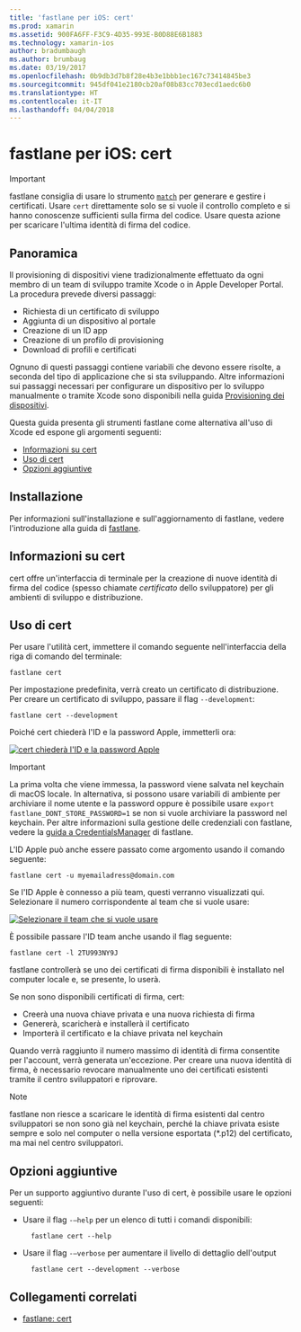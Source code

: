 ```yaml
---
title: 'fastlane per iOS: cert'
ms.prod: xamarin
ms.assetid: 900FA6FF-F3C9-4D35-993E-B0D88E6B1883
ms.technology: xamarin-ios
author: bradumbaugh
ms.author: brumbaug
ms.date: 03/19/2017
ms.openlocfilehash: 0b9db3d7b8f28e4b3e1bbb1ec167c73414845be3
ms.sourcegitcommit: 945df041e2180cb20af08b83cc703ecd1aedc6b0
ms.translationtype: HT
ms.contentlocale: it-IT
ms.lasthandoff: 04/04/2018
---
```

# <a name="fastlane-for-ios--cert"></a>fastlane per iOS: cert

> [!IMPORTANT]
> fastlane consiglia di usare lo strumento [`match`](~/ios/deploy-test/provisioning/fastlane/match.md) per generare e gestire i certificati. Usare `cert` direttamente solo se si vuole il controllo completo e si hanno conoscenze sufficienti sulla firma del codice. Usare questa azione per scaricare l'ultima identità di firma del codice.

## <a name="overview"></a>Panoramica

Il provisioning di dispositivi viene tradizionalmente effettuato da ogni membro di un team di sviluppo tramite Xcode o in Apple Developer Portal. La procedura prevede diversi passaggi:

- Richiesta di un certificato di sviluppo
- Aggiunta di un dispositivo al portale
- Creazione di un ID app
- Creazione di un profilo di provisioning
- Download di profili e certificati

Ognuno di questi passaggi contiene variabili che devono essere risolte, a seconda del tipo di applicazione che si sta sviluppando. Altre informazioni sui passaggi necessari per configurare un dispositivo per lo sviluppo manualmente o tramite Xcode sono disponibili nella guida [Provisioning dei dispositivi](~/ios/get-started/installation/device-provisioning/index.md).

Questa guida presenta gli strumenti fastlane come alternativa all'uso di Xcode ed espone gli argomenti seguenti:

- [Informazioni su cert](#whatiscert)
- [Uso di cert](#using)
- [Opzioni aggiuntive](#options)

## <a name="installation"></a>Installazione

Per informazioni sull'installazione e sull'aggiornamento di fastlane, vedere l'introduzione alla guida di [fastlane](~/ios/deploy-test/provisioning/fastlane/index.md#Installation).

<a name="whatiscert" />

## <a name="what-is-cert"></a>Informazioni su cert

cert offre un'interfaccia di terminale per la creazione di nuove identità di firma del codice (spesso chiamate _certificato_ dello sviluppatore) per gli ambienti di sviluppo e distribuzione.

<a name="using" />

## <a name="using-cert"></a>Uso di cert

Per usare l'utilità cert, immettere il comando seguente nell'interfaccia della riga di comando del terminale:

    fastlane cert

Per impostazione predefinita, verrà creato un certificato di distribuzione. Per creare un certificato di sviluppo, passare il flag `--development`:

    fastlane cert --development

Poiché cert chiederà l'ID e la password Apple, immetterli ora:

[![](cert-images/fastlane-image1.png "cert chiederà l'ID e la password Apple")](cert-images/fastlane-image1.png#lightbox)

> [!IMPORTANT]
> La prima volta che viene immessa, la password viene salvata nel keychain di macOS locale. In alternativa, si possono usare variabili di ambiente per archiviare il nome utente e la password oppure è possibile usare `export fastlane_DONT_STORE_PASSWORD=1` se non si vuole archiviare la password nel keychain. Per altre informazioni sulla gestione delle credenziali con fastlane, vedere la [guida a CredentialsManager](https://github.com/fastlane/fastlane/blob/master/credentials_manager/README.md) di fastlane.

L'ID Apple può anche essere passato come argomento usando il comando seguente:

    fastlane cert -u myemailadress@domain.com

Se l'ID Apple è connesso a più team, questi verranno visualizzati qui. Selezionare il numero corrispondente al team che si vuole usare:

[![](cert-images/fastlane-image2.png "Selezionare il team che si vuole usare")](cert-images/fastlane-image2.png#lightbox)

È possibile passare l'ID team anche usando il flag seguente:

    fastlane cert -l 2TU993NY9J

fastlane controllerà se uno dei certificati di firma disponibili è installato nel computer locale e, se presente, lo userà.

Se non sono disponibili certificati di firma, cert:

- Creerà una nuova chiave privata e una nuova richiesta di firma
- Genererà, scaricherà e installerà il certificato
- Importerà il certificato e la chiave privata nel keychain

Quando verrà raggiunto il numero massimo di identità di firma consentite per l'account, verrà generata un'eccezione. Per creare una nuova identità di firma, è necessario revocare manualmente uno dei certificati esistenti tramite il centro sviluppatori e riprovare.

> [!NOTE]
> fastlane non riesce a scaricare le identità di firma esistenti dal centro sviluppatori se non sono già nel keychain, perché la chiave privata esiste sempre e solo nel computer o nella versione esportata (*.p12) del certificato, ma mai nel centro sviluppatori.

<a name="options" />

## <a name="additional-options"></a>Opzioni aggiuntive

Per un supporto aggiuntivo durante l'uso di cert, è possibile usare le opzioni seguenti:

- Usare il flag `-–help` per un elenco di tutti i comandi disponibili:

        fastlane cert --help

- Usare il flag `-–verbose` per aumentare il livello di dettaglio dell'output

        fastlane cert --development --verbose


## <a name="related-links"></a>Collegamenti correlati

- [fastlane: cert](https://github.com/fastlane/fastlane/blob/master/cert/README.md)
